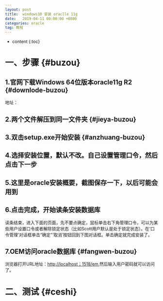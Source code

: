 ```yaml
---
layout: post
title:  windows10 安装 oraclle 11g
date:   2019-04-11 00:00:00 +0800
categories: oracle
tag: 教程
---
```


* content
{:toc}



一、步骤    {#buzou}
====================================================

1.官网下载Windows 64位版本oracle11g R2     {#downlode-buzou}
---------
地址：

2.两个文件解压到同一文件夹      {#jieya-buzou}
-------

3.双击setup.exe开始安装     {#anzhuang-buzou}
------------------------

4.选择安装位置，默认不改。自己设置管理口令，然后点击下一步
-------------------------

5.这里是oracle安装概要，截图保存一下，以后可能会用到
--------------

6.点击完成，开始读条安装数据库
---------------






读条结束，进入下面的页面，先不要点确定，鼠标单击右下角管理口令，可以为某些用户设置口令或者解除锁定状态（比如Scott用户默认是处于锁定状态）。在‘口令管理’对话框单击“确定”‘取消’按钮回到下图对话框。单击确定就完成安装了。

7.OEM访问oracle数据库      {#fangwen-buzou}
----------------------

浏览器打开URL地址：[http;//localhost；1518/em](http;//localhost；1518/em),然后输入用户密码就可以访问了。

二、测试      {#ceshi}
============================================
